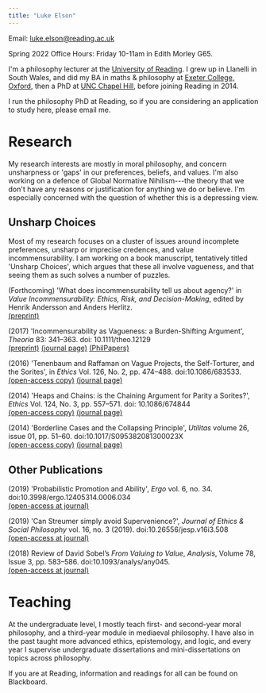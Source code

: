 ```yaml
---
title: "Luke Elson"
---
```


Email: <luke.elson@reading.ac.uk>

Spring 2022 Office Hours: Friday 10-11am in Edith Morley G65.

I'm a philosophy lecturer at the [University of
Reading](https://www.reading.ac.uk/philosophy/). I grew up in Llanelli
in South Wales, and did my BA in maths & philosophy at [Exeter College,
Oxford](https://www.exeter.ox.ac.uk/), then a PhD at [UNC Chapel
Hill](https://philosophy.unc.edu/), before joining Reading in 2014.


I run the philosophy PhD at Reading, so if you are considering an
application to study here, please email me.

# Research


My research interests are mostly in moral philosophy, and concern
unsharpness or 'gaps' in our preferences, beliefs, and values. I'm also
working on a defence of Global Normative Nihilism---the theory that we
don't have any reasons or justification for anything we do or believe.
I'm especially concerned with the question of whether this is a
depressing view.

## Unsharp Choices

Most of my research focuses on a cluster of issues around incomplete
preferences, unsharp or imprecise credences, and value
incommensurability. I am working on a book manuscript, tentatively
titled 'Unsharp Choices', which argues that these all involve vagueness,
and that seeing them as such solves a number of puzzles.

(Forthcoming) 'What does incommensurability tell us about agency?' in
*Value Incommensurability: Ethics, Risk, and Decision-Making*, edited by
Henrik Andersson and Anders Herlitz.  
[(preprint)](PDFs/2021-agency-preprint.pdf)

\(2017\) 'Incommensurability as Vagueness: a Burden-Shifting Argument',
*Theoria* 83: 341–363. doi: 10.1111/theo.12129  
[(preprint)](PDFS/2017-theoria-preprint.pdf) [(journal
page)](https://onlinelibrary.wiley.com/doi/10.1111/theo.12129)
[(PhilPapers)](https://philpapers.org/rec/ELSIAV)

\(2016\) 'Tenenbaum and Raffaman on Vague Projects, the Self-Torturer,
and the Sorites', in *Ethics* Vol. 126, No. 2, pp. 474–488.
doi:10.1086/683533.  
[(open-access copy)](./PDFs/TenRaf.pdf) [(journal
page)](https://www.journals.uchicago.edu/doi/10.1086/683533)

\(2014\) 'Heaps and Chains: is the Chaining Argument for Parity a
Sorites?', *Ethics* Vol. 124, No. 3, pp. 557–571. doi: 10.1086/674844  
[(open-access copy)](./PDFs/HeapsAndChains.pdf) [(journal
page)](https://www.journals.uchicago.edu/doi/10.1086/674844)

\(2014\) 'Borderline Cases and the Collapsing Principle', *Utilitas*
volume 26, issue 01, pp. 51–60. doi:10.1017/S095382081300023X  
[(open-access copy)](./PDFs/CollapsingPrinciple.pdf) [(journal
page)](https://www.cambridge.org/core/journals/utilitas/article/abs/borderline-cases-and-the-collapsing-principle/C940F584A3DAA897D0CE0FAE3FEE0715)

## Other Publications

\(2019\) 'Probabilistic Promotion and Ability', *Ergo* vol. 6, no. 34.
doi:10.3998/ergo.12405314.0006.034  
[(open-access at
journal)](https://quod.lib.umich.edu/e/ergo/12405314.0006.034?view=text;rgn=main)

\(2019\) 'Can Streumer simply avoid Supervenience?', *Journal of Ethics
& Social Philosophy* vol. 16, no. 3 (2019).
doi:10.26556/jesp.v16i3.508  
[(open-access at
journal)](http://www.jesp.org/index.php/jesp/article/view/508)

\(2018\) Review of David Sobel’s *From Valuing to Value*, *Analysis*,
Volume 78, Issue 3, pp. 583–586. doi:10.1093/analys/any045.  
[(open-access at
journal)](https://academic.oup.com/analysis/article/78/3/583/5067172?guestAccessKey=084f2945-dc93-487b-a275-a76deff0fdc4)


# Teaching




At the undergraduate level, I mostly teach first- and second-year moral
philosophy, and a third-year module in mediaeval philosophy. I have also
in the past taught more advanced ethics, epistemology, and logic, and
every year I supervise undergraduate dissertations and
mini-dissertations on topics across philosophy.

If you are at Reading, information and readings for all can be found on
Blackboard.

<!---
## General documents for students

1.  [A guide for my undergraduate dissertation
    students.](teaching-dissertation-guide.html) Please read if you have
    been assigned me as your supervisor.
2.  [PPE Cheat Sheet.](teaching-ppe-cheat-sheet.html) I am co-ordinator
    for the PPE (philosophy, politics, and economics) degree. A quick
    unofficial guide for students and academic tutors about issues which
    can arise when doing these three subjects.
3.  [Tips for writing an undergraduate essay.](teaching-essay-tips.html)
    Pragmatically, worth reading if I will be the one marking your
    essay.
4.  [Rules and advice for the GRS.](teaching-grs-rules.html) Please read
    this before taking part in the Graduate Research Seminar for PhD and
    MRes students.
    --->